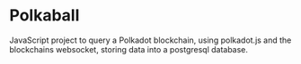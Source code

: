 # Polkaball

JavaScript project to query a Polkadot blockchain, using polkadot.js and the blockchains websocket, storing data into a postgresql database. 
